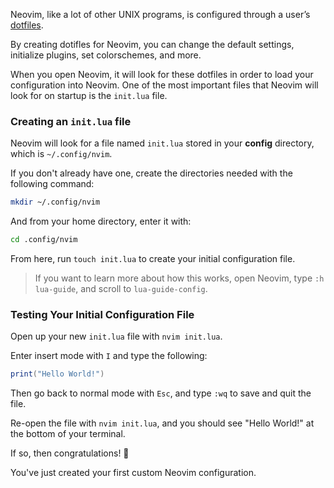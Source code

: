 Neovim, like a lot of other UNIX programs, is configured through a user’s [dotfiles](https://wiki.archlinux.org/title/Dotfiles).

By creating dotifles for Neovim, you can change the default settings, initialize plugins, set colorschemes, and more.

When you open Neovim, it will look for these dotfiles in order to load your configuration into Neovim. One of the most important files that Neovim will look for on startup is the `init.lua` file.


### Creating an `init.lua` file

Neovim will look for a file named `init.lua` stored in your **config** directory, which is `~/.config/nvim`.

If you don't already have one, create the directories needed with the following command:

```sh
mkdir ~/.config/nvim
```

And from your home directory, enter it with:

```sh
cd .config/nvim
```

From here, run `touch init.lua` to create your initial configuration file.


> If you want to learn more about how this works, open Neovim, type `:h lua-guide`, and scroll to `lua-guide-config`.

### Testing Your Initial Configuration File

Open up your new `init.lua` file with `nvim init.lua`.

Enter insert mode with `I` and type the following:

```lua
print("Hello World!")
```

Then go back to normal mode with `Esc`, and type `:wq` to save and quit the file.

Re-open the file with `nvim init.lua`, and you should see "Hello World!" at the bottom of your terminal.

If so, then congratulations! 🎉

You've just created your first custom Neovim configuration.
